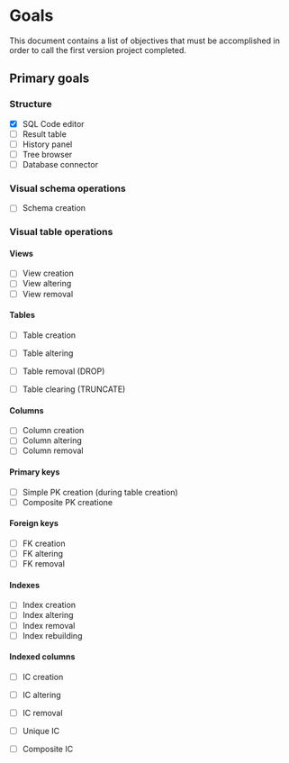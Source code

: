 # Goals
This document contains a list of objectives that must be accomplished in order to call the first version project completed.

## Primary goals

### Structure
- [x] SQL Code editor
- [ ] Result table
- [ ] History panel
- [ ] Tree browser
- [ ] Database connector

### Visual schema operations
- [ ] Schema creation
  
### Visual table operations

#### Views
- [ ] View creation
- [ ] View altering
- [ ] View removal

#### Tables
- [ ] Table creation
- [ ] Table altering
- [ ] Table removal (DROP)
- [ ] Table clearing (TRUNCATE)


#### Columns

- [ ] Column creation
- [ ] Column altering
- [ ] Column removal

#### Primary keys
- [ ] Simple PK creation (during table creation)
- [ ] Composite PK creatione

#### Foreign keys

- [ ] FK creation
- [ ] FK altering
- [ ] FK removal

#### Indexes

- [ ] Index creation
- [ ] Index altering
- [ ] Index removal
- [ ] Index rebuilding
  
#### Indexed columns

- [ ] IC creation
- [ ] IC altering
- [ ] IC removal
- [ ] Unique IC
- [ ] Composite IC
  
